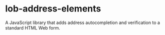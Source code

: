 # lob-address-elements
A JavaScript library that adds address autocompletion and verification to a standard HTML Web form.
